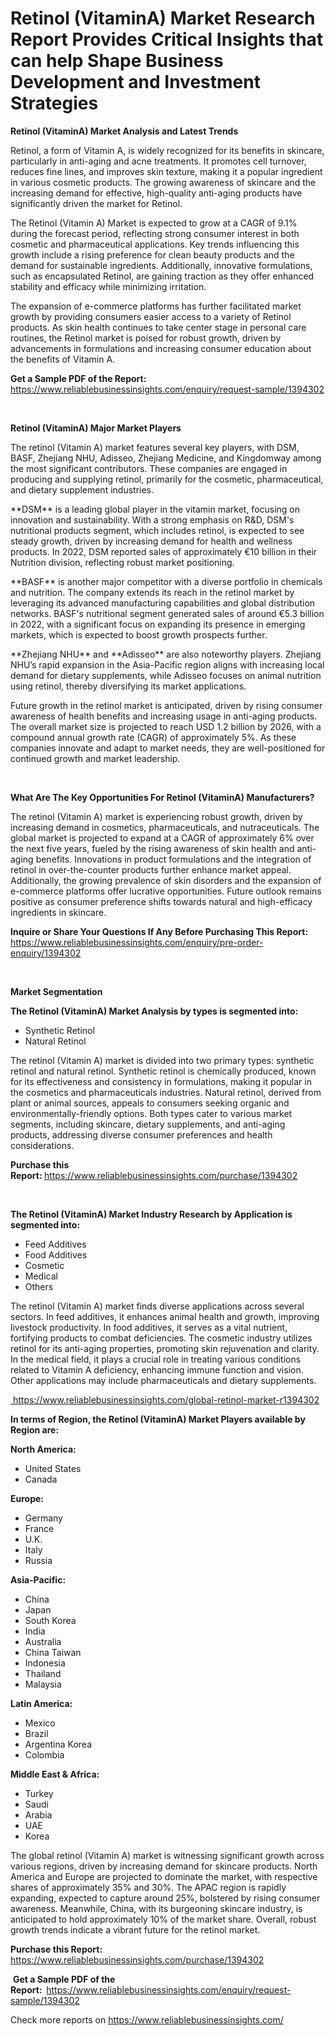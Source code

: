 <p><h1>Retinol (VitaminA) Market Research Report Provides Critical Insights that can help Shape Business Development and Investment Strategies</h1></p><p><strong>Retinol (VitaminA) Market Analysis and Latest Trends</strong></p>
<p><p>Retinol, a form of Vitamin A, is widely recognized for its benefits in skincare, particularly in anti-aging and acne treatments. It promotes cell turnover, reduces fine lines, and improves skin texture, making it a popular ingredient in various cosmetic products. The growing awareness of skincare and the increasing demand for effective, high-quality anti-aging products have significantly driven the market for Retinol.</p><p>The Retinol (Vitamin A) Market is expected to grow at a CAGR of 9.1% during the forecast period, reflecting strong consumer interest in both cosmetic and pharmaceutical applications. Key trends influencing this growth include a rising preference for clean beauty products and the demand for sustainable ingredients. Additionally, innovative formulations, such as encapsulated Retinol, are gaining traction as they offer enhanced stability and efficacy while minimizing irritation. </p><p>The expansion of e-commerce platforms has further facilitated market growth by providing consumers easier access to a variety of Retinol products. As skin health continues to take center stage in personal care routines, the Retinol market is poised for robust growth, driven by advancements in formulations and increasing consumer education about the benefits of Vitamin A.</p></p>
<p><strong>Get a Sample PDF of the Report:&nbsp;</strong> <a href="https://www.reliablebusinessinsights.com/enquiry/request-sample/1394302?utm_campaign=3043&utm_medium=2&utm_source=Github&utm_content=ia&utm_term=22032025&utm_id=retinol-vitamina">https://www.reliablebusinessinsights.com/enquiry/request-sample/1394302</a></p>
<p>&nbsp;</p>
<p><strong>Retinol (VitaminA) Major Market Players</strong></p>
<p><p>The retinol (Vitamin A) market features several key players, with DSM, BASF, Zhejiang NHU, Adisseo, Zhejiang Medicine, and Kingdomway among the most significant contributors. These companies are engaged in producing and supplying retinol, primarily for the cosmetic, pharmaceutical, and dietary supplement industries.</p><p>**DSM** is a leading global player in the vitamin market, focusing on innovation and sustainability. With a strong emphasis on R&D, DSM's nutritional products segment, which includes retinol, is expected to see steady growth, driven by increasing demand for health and wellness products. In 2022, DSM reported sales of approximately €10 billion in their Nutrition division, reflecting robust market positioning.</p><p>**BASF** is another major competitor with a diverse portfolio in chemicals and nutrition. The company extends its reach in the retinol market by leveraging its advanced manufacturing capabilities and global distribution networks. BASF's nutritional segment generated sales of around €5.3 billion in 2022, with a significant focus on expanding its presence in emerging markets, which is expected to boost growth prospects further.</p><p>**Zhejiang NHU** and **Adisseo** are also noteworthy players. Zhejiang NHU’s rapid expansion in the Asia-Pacific region aligns with increasing local demand for dietary supplements, while Adisseo focuses on animal nutrition using retinol, thereby diversifying its market applications.</p><p>Future growth in the retinol market is anticipated, driven by rising consumer awareness of health benefits and increasing usage in anti-aging products. The overall market size is projected to reach USD 1.2 billion by 2026, with a compound annual growth rate (CAGR) of approximately 5%. As these companies innovate and adapt to market needs, they are well-positioned for continued growth and market leadership.</p></p>
<p>&nbsp;</p>
<p><strong>What Are The Key Opportunities For Retinol (VitaminA) Manufacturers?</strong></p>
<p><p>The retinol (Vitamin A) market is experiencing robust growth, driven by increasing demand in cosmetics, pharmaceuticals, and nutraceuticals. The global market is projected to expand at a CAGR of approximately 6% over the next five years, fueled by the rising awareness of skin health and anti-aging benefits. Innovations in product formulations and the integration of retinol in over-the-counter products further enhance market appeal. Additionally, the growing prevalence of skin disorders and the expansion of e-commerce platforms offer lucrative opportunities. Future outlook remains positive as consumer preference shifts towards natural and high-efficacy ingredients in skincare.</p></p>
<p><strong>Inquire or Share Your Questions If Any Before Purchasing This Report:</strong> <a href="https://www.reliablebusinessinsights.com/enquiry/pre-order-enquiry/1394302?utm_campaign=3043&utm_medium=2&utm_source=Github&utm_content=ia&utm_term=22032025&utm_id=retinol-vitamina">https://www.reliablebusinessinsights.com/enquiry/pre-order-enquiry/1394302</a></p>
<p>&nbsp;</p>
<p><strong>Market Segmentation</strong></p>
<p><strong>The Retinol (VitaminA) Market Analysis by types is segmented into:</strong></p>
<p><ul><li>Synthetic Retinol</li><li>Natural Retinol</li></ul></p>
<p><p>The retinol (Vitamin A) market is divided into two primary types: synthetic retinol and natural retinol. Synthetic retinol is chemically produced, known for its effectiveness and consistency in formulations, making it popular in the cosmetics and pharmaceuticals industries. Natural retinol, derived from plant or animal sources, appeals to consumers seeking organic and environmentally-friendly options. Both types cater to various market segments, including skincare, dietary supplements, and anti-aging products, addressing diverse consumer preferences and health considerations.</p></p>
<p><strong>Purchase this Report:&nbsp;</strong><a href="https://www.reliablebusinessinsights.com/purchase/1394302?utm_campaign=3043&utm_medium=2&utm_source=Github&utm_content=ia&utm_term=22032025&utm_id=retinol-vitamina">https://www.reliablebusinessinsights.com/purchase/1394302</a></p>
<p>&nbsp;</p>
<p><strong>The Retinol (VitaminA) Market Industry Research by Application is segmented into:</strong></p>
<p><ul><li>Feed Additives</li><li>Food Additives</li><li>Cosmetic</li><li>Medical</li><li>Others</li></ul></p>
<p><p>The retinol (Vitamin A) market finds diverse applications across several sectors. In feed additives, it enhances animal health and growth, improving livestock productivity. In food additives, it serves as a vital nutrient, fortifying products to combat deficiencies. The cosmetic industry utilizes retinol for its anti-aging properties, promoting skin rejuvenation and clarity. In the medical field, it plays a crucial role in treating various conditions related to Vitamin A deficiency, enhancing immune function and vision. Other applications may include pharmaceuticals and dietary supplements.</p></p>
<p><a href="https://www.reliablebusinessinsights.com/global-retinol-market-r1394302?utm_campaign=3043&utm_medium=2&utm_source=Github&utm_content=ia&utm_term=22032025&utm_id=retinol-vitamina">&nbsp;https://www.reliablebusinessinsights.com/global-retinol-market-r1394302</a></p>
<p><strong>In terms of Region, the Retinol (VitaminA) Market Players available by Region are:</strong></p>
<p>
    <p> <strong> North America: </strong>
        <ul>
            <li>United States</li>
            <li>Canada</li>
        </ul>
        </p> 
    <p> <strong> Europe: </strong>
        <ul>
            <li>Germany</li>
            <li>France</li>
            <li>U.K.</li>
            <li>Italy</li>
            <li>Russia</li>
        </ul>
        </p> 
    <p> <strong> Asia-Pacific: </strong>
        <ul>
            <li>China</li>
            <li>Japan</li>
            <li>South Korea</li>
            <li>India</li>
            <li>Australia</li>
            <li>China Taiwan</li>
            <li>Indonesia</li>
            <li>Thailand</li>
            <li>Malaysia</li>
        </ul>
        </p> 
    <p> <strong> Latin America: </strong>
        <ul>
            <li>Mexico</li>
            <li>Brazil</li>
            <li>Argentina Korea</li>
            <li>Colombia</li>
        </ul>
        </p> 
    <p> <strong> Middle East & Africa: </strong>
        <ul>
            <li>Turkey</li>
            <li>Saudi</li>
            <li>Arabia</li>
            <li>UAE</li>
            <li>Korea</li>
        </ul>
    </p>
    </p>
<p><p>The global retinol (Vitamin A) market is witnessing significant growth across various regions, driven by increasing demand for skincare products. North America and Europe are projected to dominate the market, with respective shares of approximately 35% and 30%. The APAC region is rapidly expanding, expected to capture around 25%, bolstered by rising consumer awareness. Meanwhile, China, with its burgeoning skincare industry, is anticipated to hold approximately 10% of the market share. Overall, robust growth trends indicate a vibrant future for the retinol market.</p></p>
<p><strong>Purchase this Report: </strong><a href="https://www.reliablebusinessinsights.com/purchase/1394302?utm_campaign=3043&utm_medium=2&utm_source=Github&utm_content=ia&utm_term=22032025&utm_id=retinol-vitamina">https://www.reliablebusinessinsights.com/purchase/1394302</a></p>
<p>&nbsp;<strong>Get a Sample PDF of the Report:&nbsp;&nbsp;</strong><a href="https://www.reliablebusinessinsights.com/enquiry/request-sample/1394302?utm_campaign=3043&utm_medium=2&utm_source=Github&utm_content=ia&utm_term=22032025&utm_id=retinol-vitamina">https://www.reliablebusinessinsights.com/enquiry/request-sample/1394302</a></p>
<p><strong></strong></p>
<p>Check more reports on <a href="https://www.reliablebusinessinsights.com/?utm_campaign=3043&utm_medium=2&utm_source=Github&utm_content=ia&utm_term=22032025&utm_id=retinol-vitamina">https://www.reliablebusinessinsights.com/</a></p>